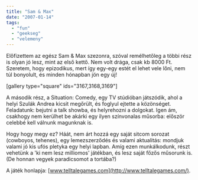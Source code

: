 ```yaml
---
title: "Sam & Max"
date: "2007-01-14"
tags: 
  - "fun"
  - "geekseg"
  - "velemeny"
---
```


Előfizettem az egész Sam & Max szezonra, szóval remélhetőleg a többi rész is olyan jó lesz, mint az első kettő. Nem volt drága, csak kb 8000 Ft. Szeretem, hogy epizodikus, mert így egy-egy estét el lehet vele lőni, nem túl bonyolult, és minden hónapban jön egy új!

\[gallery type="square" ids="3167,3168,3169"\]

A második rész, a Situation: Comedy, egy TV stúdióban játszódik, ahol a helyi Szulák Andrea kicsit megőrült, és foglyul ejtette a közönséget. Feladatunk: bejutni a talk showba, és helyrehozni a dolgokat. Igen ám, csakhogy nem kerülhet be akárki egy ilyen színvonalas műsorba: először celebbé kell válnunk magunknak is.

Hogy hogy megy ez? Háát, nem árt hozzá egy saját sitcom sorozat (cowboyos, tehenes), egy lemezszerződés és valami aktualitás: mondjuk valami jó kis ufós pletyka egy helyi lapban. Amíg ezen munkálkodunk, részt vehetünk a 'ki nem lesz milliomos' játékban, és lesz saját főzős műsorunk is. (De honnan vegyek paradicsomot a tortába?)

A játék honlapja: [www.telltalegames.com](http://www.telltalegames.com/).

